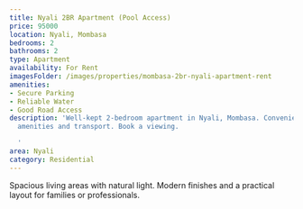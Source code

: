 ```yaml
---
title: Nyali 2BR Apartment (Pool Access)
price: 95000
location: Nyali, Mombasa
bedrooms: 2
bathrooms: 2
type: Apartment
availability: For Rent
imagesFolder: /images/properties/mombasa-2br-nyali-apartment-rent
amenities:
- Secure Parking
- Reliable Water
- Good Road Access
description: 'Well-kept 2-bedroom apartment in Nyali, Mombasa. Convenient access to
  amenities and transport. Book a viewing.

  '
area: Nyali
category: Residential
---
```


Spacious living areas with natural light. Modern finishes and a practical layout for families or professionals.

